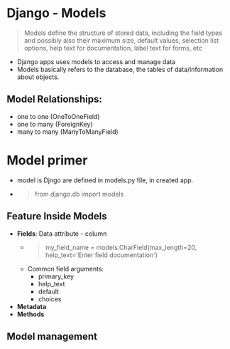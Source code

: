# Django - Models

> Models define the structure of stored data, including the field types and possibly also their maximum size, default values, selection list options, help text for documentation, label text for forms, etc

- Django apps uses models to access and manage data
- Models basically refers to the database, the tables of data/information about objects. 

## Model Relationships:
- one to one (OneToOneField)
- one to many (ForeignKey) 
- many to many (ManyToManyField)


# Model primer

- model is Djngo are defined in models.py file, in created app.
- > from django.db import models

## Feature Inside Models

- **Fields**: Data attribute - column 
  - > my_field_name = models.CharField(max_length=20, help_text='Enter field documentation')
  - Common field arguments:
    - primary_key
    - help_text
    - default
    - choices
- **Metadata**
- **Methods**


## Model management